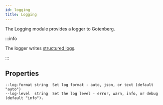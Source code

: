 ```yaml
---
id: logging
title: Logging
---
```


The Logging module provides a logger to Gotenberg.

:::info

The logger writes [structured logs](https://www.sumologic.com/glossary/structured-logging/#:~:text=Structured%20logging%20is%20the%20practice,data%20sets%20rather%20than%20text.).

:::

## Properties

```
--log-format string  Set log format - auto, json, or text (default "auto")
--log-level  string  Set the log level - error, warn, info, or debug (default "info").
```